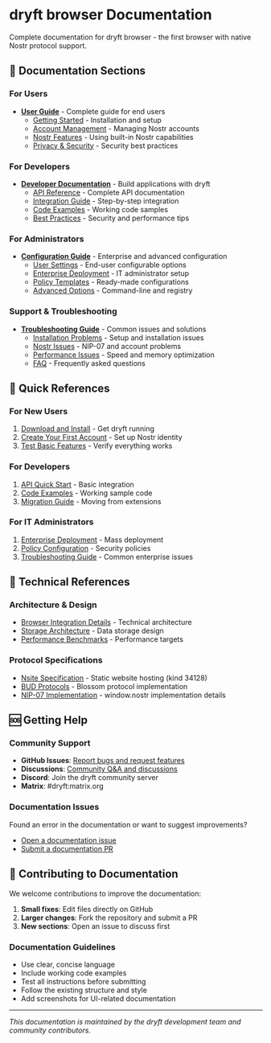 # dryft browser Documentation

Complete documentation for dryft browser - the first browser with native Nostr protocol support.

## 📖 Documentation Sections

### For Users
- **[User Guide](user-guide/README.md)** - Complete guide for end users
  - [Getting Started](user-guide/getting-started.md) - Installation and setup
  - [Account Management](user-guide/account-management.md) - Managing Nostr accounts
  - [Nostr Features](user-guide/nostr-features.md) - Using built-in Nostr capabilities
  - [Privacy & Security](user-guide/privacy-security.md) - Security best practices

### For Developers  
- **[Developer Documentation](developer/README.md)** - Build applications with dryft
  - [API Reference](developer/api-reference.md) - Complete API documentation
  - [Integration Guide](developer/integration-guide.md) - Step-by-step integration
  - [Code Examples](developer/examples/) - Working code samples
  - [Best Practices](developer/best-practices.md) - Security and performance tips

### For Administrators
- **[Configuration Guide](configuration/README.md)** - Enterprise and advanced configuration
  - [User Settings](configuration/user-settings.md) - End-user configurable options
  - [Enterprise Deployment](configuration/enterprise-deployment.md) - IT administrator setup
  - [Policy Templates](configuration/policy-templates.md) - Ready-made configurations
  - [Advanced Options](configuration/advanced-configuration.md) - Command-line and registry

### Support & Troubleshooting
- **[Troubleshooting Guide](troubleshooting/README.md)** - Common issues and solutions
  - [Installation Problems](troubleshooting/installation.md) - Setup and installation issues
  - [Nostr Issues](troubleshooting/nostr-features.md) - NIP-07 and account problems
  - [Performance Issues](troubleshooting/performance.md) - Speed and memory optimization
  - [FAQ](troubleshooting/faq.md) - Frequently asked questions

## 🚀 Quick References

### For New Users
1. [Download and Install](user-guide/getting-started.md#installation) - Get dryft running
2. [Create Your First Account](user-guide/account-management.md#creating-your-first-account) - Set up Nostr identity
3. [Test Basic Features](user-guide/nostr-features.md#basic-nostr-usage) - Verify everything works

### For Developers
1. [API Quick Start](developer/README.md#quick-start) - Basic integration
2. [Code Examples](developer/examples/) - Working sample code
3. [Migration Guide](developer/migration.md) - Moving from extensions

### For IT Administrators
1. [Enterprise Deployment](configuration/enterprise-deployment.md) - Mass deployment
2. [Policy Configuration](configuration/policy-templates.md) - Security policies  
3. [Troubleshooting Guide](troubleshooting/README.md) - Common enterprise issues

## 🔧 Technical References

### Architecture & Design
- [Browser Integration Details](../memory/reference/Browser_Integration_Details.md) - Technical architecture
- [Storage Architecture](../memory/reference/Storage_Architecture.md) - Data storage design
- [Performance Benchmarks](../memory/reference/Performance_Benchmarks_and_Targets.md) - Performance targets

### Protocol Specifications
- [Nsite Specification](../memory/specifications/nsite-spec.md) - Static website hosting (kind 34128)
- [BUD Protocols](../memory/specifications/) - Blossom protocol implementation
- [NIP-07 Implementation](NIP07_IMPLEMENTATION.md) - window.nostr implementation details

## 🆘 Getting Help

### Community Support
- **GitHub Issues**: [Report bugs and request features](https://github.com/sandwichfarm/dryft/issues)
- **Discussions**: [Community Q&A and discussions](https://github.com/sandwichfarm/dryft/discussions)
- **Discord**: Join the dryft community server
- **Matrix**: #dryft:matrix.org

### Documentation Issues
Found an error in the documentation or want to suggest improvements?
- [Open a documentation issue](https://github.com/sandwichfarm/dryft/issues/new?labels=documentation)
- [Submit a documentation PR](https://github.com/sandwichfarm/dryft/pulls)

## 🤝 Contributing to Documentation

We welcome contributions to improve the documentation:

1. **Small fixes**: Edit files directly on GitHub
2. **Larger changes**: Fork the repository and submit a PR
3. **New sections**: Open an issue to discuss first

### Documentation Guidelines
- Use clear, concise language
- Include working code examples
- Test all instructions before submitting
- Follow the existing structure and style
- Add screenshots for UI-related documentation

---

*This documentation is maintained by the dryft development team and community contributors.*
